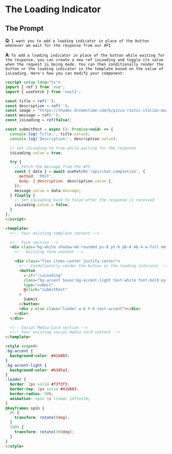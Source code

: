 # The Loading Indicator

## The Prompt

**Q**: `I want you to add a loading indicator in place of the button whenever we wait for the response from our API`

**A**: `To add a loading indicator in place of the button while waiting for the response, you can create a new ref isLoading and toggle its value when the request is being made. You can then conditionally render the button or the loading indicator in the template based on the value of isLoading. Here's how you can modify your component:`

```html
<script setup lang="ts">
import { ref } from 'vue';
import { useFetch } from 'nuxt3';

const title = ref('');
const description = ref('');
const image = "https://thumbs.dreamstime.com/b/pizza-rustic-italian-mozzarella-cheese-basil-leaves-35669930.jpg";
const message = ref('');
const isLoading = ref(false);

const submitPost = async (): Promise<void> => {
  console.log('Title:', title.value);
  console.log('Description:', description.value);

  // Set isLoading to true while waiting for the response
  isLoading.value = true;

  try {
    // Fetch the message from the API
    const { data } = await useFetch('/api/chat-completion', {
      method: 'POST',
      body: { description: description.value },
    });
    message.value = data.message;
  } finally {
    // Set isLoading back to false after the response is received
    isLoading.value = false;
  }
};
</script>

<template>
  <!-- Your existing template content -->

  <!-- Form section -->
  <div class="bg-white shadow-md rounded px-8 pt-6 pb-8 mb-4 w-full md:w-2/3 lg:w-1/2 mx-auto">
    <!-- Existing form content -->

    <div class="flex items-center justify-center">
      <!-- Conditionally render the button or the loading indicator -->
      <button
        v-if="!isLoading"
        class="bg-accent hover:bg-accent-light text-white font-bold py-2 px-4 rounded focus:outline-none focus:shadow-outline"
        type="submit"
        @click="submitPost"
      >
        Submit
      </button>
      <div v-else class="loader w-6 h-6 text-accent"></div>
    </div>
  </div>

  <!-- Social Media Card section -->
  <!-- Your existing social media card content -->
</template>

<style scoped>
.bg-accent {
  background-color: #41b883;
}
.bg-accent-light {
  background-color: #63d5a3;
}
.loader {
  border: 2px solid #f3f3f3;
  border-top: 2px solid #41b883;
  border-radius: 50%;
  animation: spin 1s linear infinite;
}
@keyframes spin {
  0% {
    transform: rotate(0deg);
  }
  100% {
    transform: rotate(360deg);
  }
}
</style>
```
